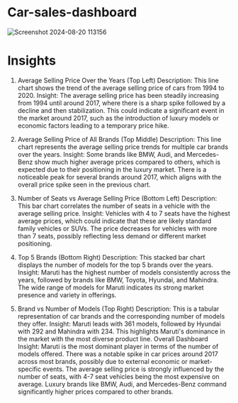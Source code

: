 # Car-sales-dashboard
![Screenshot 2024-08-20 113156](https://github.com/user-attachments/assets/1bad6d4d-9757-46e3-b587-d2daeba63b91)
# Insights
1. Average Selling Price Over the Years (Top Left)
Description: This line chart shows the trend of the average selling price of cars from 1994 to 2020.
Insight: The average selling price has been steadily increasing from 1994 until around 2017, where there is a sharp spike followed by a decline and then stabilization. This could indicate a significant event in the market around 2017, such as the introduction of luxury models or economic factors leading to a temporary price hike.

2. Average Selling Price of All Brands (Top Middle)
Description: This line chart represents the average selling price trends for multiple car brands over the years.
Insight: Some brands like BMW, Audi, and Mercedes-Benz show much higher average prices compared to others, which is expected due to their positioning in the luxury market. There is a noticeable peak for several brands around 2017, which aligns with the overall price spike seen in the previous chart.

3. Number of Seats vs Average Selling Price (Bottom Left)
Description: This bar chart correlates the number of seats in a vehicle with the average selling price.
Insight: Vehicles with 4 to 7 seats have the highest average prices, which could indicate that these are likely standard family vehicles or SUVs. The price decreases for vehicles with more than 7 seats, possibly reflecting less demand or different market positioning.

4. Top 5 Brands (Bottom Right)
Description: This stacked bar chart displays the number of models for the top 5 brands over the years.
Insight: Maruti has the highest number of models consistently across the years, followed by brands like BMW, Toyota, Hyundai, and Mahindra. The wide range of models for Maruti indicates its strong market presence and variety in offerings.

5. Brand vs Number of Models (Top Right)
Description: This is a tabular representation of car brands and the corresponding number of models they offer.
Insight: Maruti leads with 361 models, followed by Hyundai with 292 and Mahindra with 234. This highlights Maruti's dominance in the market with the most diverse product line.
Overall Dashboard Insight:
Maruti is the most dominant player in terms of the number of models offered.
There was a notable spike in car prices around 2017 across most brands, possibly due to external economic or market-specific events.
The average selling price is strongly influenced by the number of seats, with 4-7 seat vehicles being the most expensive on average.
Luxury brands like BMW, Audi, and Mercedes-Benz command significantly higher prices compared to other brands.


